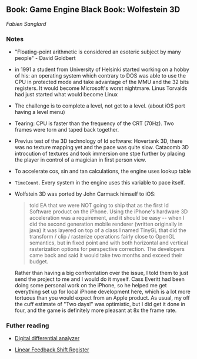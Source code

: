 ## Book: Game Engine Black Book: Wolfestein 3D
_Fabien Sanglard_

### Notes

- "Floating-point arithmetic is considered an esoteric subject by many people" - David Goldbert

- in 1991 a student from University of Helsinki started working on a hobby of his: an operating system which contrary to DOS was able to use the CPU in protected mode and take advantage of the MMU and the 32 bits registers. It would become Microsoft's worst nightmare. Linus Torvalds had just started what would become Linux

- The challenge is to complete a level, not get to a level. (about iOS port having a level menu)

- Tearing: CPU is faster than the frequency of the CRT (70Hz). Two frames were torn and taped back together.

- Previus test of the 3D technology of Id software: Hovertank 3D, there was no texture mapping yet and the pace was quite slow. Catacomb 3D introcution of textures and took immersion one stpe further by placing the player in control of a magician in first person view.

- To accelerate cos, sin and tan calculations, the engine uses lookup table

- `TimeCount`. Every system in the engine uses this variable to pace itself.

- Wolfstein 3D was ported by John Carmack himself to iOS:

	> told EA that we were NOT going to ship that as the first Id Software product on the iPhone. Using the iPhone's hardware 3D acceleration was a requirement, and it should be easy -- when I did the second generation mobile renderer (written originally in java) it was layered on top of a class I named TinyGL that did the transform / clip / rasterize operations fairly close to OpenGL semantics, but in fixed point and with both horizontal and vertical rasterization options for perspective correction. The developers came back and said it would take two months and exceed their budget.

	Rather than having a big confrontation over the issue, I told them to just send the project to me and I would do it myself. Cass Everitt had been doing some personal work on the iPhone, so he helped me get everything set up for local iPhone development here, which is a lot more tortuous than you would expect from an Apple product. As usual, my off the cuff estimate of "Two days!" was optimistic, but I did get it done in four, and the game is definitely more pleasant at 8x the frame rate.


### Futher reading

- [Digital differential analyzer](https://en.wikipedia.org/wiki/Digital_differential_analyzer_(graphics_algorithm))

- [Linear Feedback Shift Register](https://en.wikipedia.org/wiki/Linear-feedback_shift_register)

